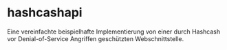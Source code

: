 # hashcashapi

Eine vereinfachte beispielhafte Implementierung von einer durch Hashcash vor Denial-of-Service Angriffen geschützten Webschnittstelle.
